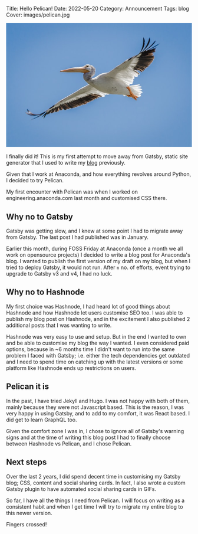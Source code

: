 Title: Hello Pelican!
Date: 2022-05-20
Category: Announcement
Tags: blog
Cover: images/pelican.jpg

![Cover image](./images/pelican.jpg)

I finally did it! This is my first attempt to move away from Gatsby, static site generator that I used to write my [blog](https://princiya.com/blog) previously.

Given that I work at Anaconda, and how everything revolves around Python, I decided to try Pelican.

My first encounter with Pelican was when I worked on engineering.anaconda.com last month and customised CSS there.

## Why no to Gatsby

Gatsby was getting slow, and I knew at some point I had to migrate away from Gatsby. The last post I had published was in January.

Earlier this month, during FOSS Friday at Anaconda (once a month we all work on opensource projects) I decided to write a blog post for Anaconda's blog. I wanted to publish the first version of my draft on my blog, but when I tried to deploy Gatsby, it would not run. After `n` no. of efforts, event trying to upgrade to Gatsby v3 and v4, I had no luck.

## Why no to Hashnode

My first choice was Hashnode, I had heard lot of good things about Hashnode and how Hashnode let users customise SEO too. I was able to publish my blog post on Hashnode, and in the excitement I also published 2 additional posts that I was wanting to write.

Hashnode was very easy to use and setup. But in the end I wanted to own and be able to customise my blog the way I wanted. I even considered paid options, because in ~6 months time I didn't want to run into the same problem I faced with Gatsby; i.e. either the tech dependencies get outdated and I need to spend time on catching up with the latest versions or some platform like Hashnode ends up restrictions on users.

## Pelican it is

In the past, I have tried Jekyll and Hugo. I was not happy with both of them, mainly because they were not Javascript based. This is the reason, I was very happy in using Gatsby, and to add to my comfort, it was React based. I did get to learn GraphQL too.

Given the comfort zone I was in, I chose to ignore all of Gatsby's warning signs and at the time of writing this blog post I had to finally choose between Hashnode vs Pelican, and I chose Pelican.

## Next steps

Over the last 2 years, I did spend decent time in customising my Gatsby blog; CSS, content and social sharing cards. In fact, I also wrote a custom Gatsby plugin to have automated social sharing cards in GIFs.

So far, I have all the things I need from Pelican. I will focus on writing as a consistent habit and when I get time I will try to migrate my entire blog to this newer version.

Fingers crossed!








